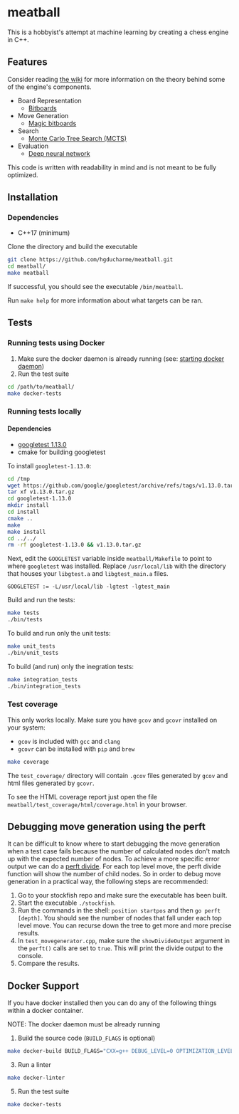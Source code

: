 # meatball

This is a hobbyist's attempt at machine learning by creating a chess engine in C++.

## Features

Consider reading [the wiki](https://github.com/hgducharme/meatball/wiki/) for more information on the theory behind some of the engine's components.

- Board Representation
  - [Bitboards](https://www.chessprogramming.org/Bitboards)
- Move Generation
  - [Magic bitboards](https://www.chessprogramming.org/Magic_Bitboards)
- Search
  - [Monte Carlo Tree Search (MCTS)](https://en.wikipedia.org/wiki/Monte_Carlo_tree_search)
- Evaluation
  - [Deep neural network](https://en.wikipedia.org/wiki/Deep_learning)

This code is written with readability in mind and is not meant to be fully optimized.

## Installation

### Dependencies

- C++17 (minimum)

Clone the directory and build the executable

```bash
git clone https://github.com/hgducharme/meatball.git
cd meatball/
make meatball
```

If successful, you should see the executable `/bin/meatball`. 

Run `make help` for more information about what targets can be ran.

## Tests

### Running tests using Docker

1. Make sure the docker daemon is already running (see: [starting docker daemon](https://docs.docker.com/config/daemon/start/))
2. Run the test suite

```bash
cd /path/to/meatball/
make docker-tests
```

### Running tests locally

#### Dependencies

- [googletest 1.13.0](https://github.com/google/googletest/releases/tag/v1.13.0)
- cmake for building googletest

To install `googletest-1.13.0`:

```bash
cd /tmp
wget https://github.com/google/googletest/archive/refs/tags/v1.13.0.tar.gz
tar xf v1.13.0.tar.gz
cd googletest-1.13.0
mkdir install
cd install
cmake ..
make
make install
cd ../../
rm -rf googletest-1.13.0 && v1.13.0.tar.gz
```

Next, edit the `GOOGLETEST` variable inside `meatball/Makefile` to point to where `googletest` was installed. Replace `/usr/local/lib` with the directory that houses your `libgtest.a` and `libgtest_main.a` files.

```make
GOOGLETEST := -L/usr/local/lib -lgtest -lgtest_main
```

Build and run the tests:

```bash
make tests
./bin/tests
```

To build and run only the unit tests:

```bash
make unit_tests
./bin/unit_tests
```

To build (and run) only the inegration tests:

```bash
make integration_tests
./bin/integration_tests
```

### Test coverage

This only works locally. Make sure you have `gcov` and `gcovr` installed on your system:

- `gcov` is included with `gcc` and `clang`
- `gcovr` can be installed with `pip` and `brew`

```bash
make coverage
```

The `test_coverage/` directory will contain `.gcov` files generated by `gcov` and html files generated by `gcovr`.

To see the HTML coverage report just open the file `meatball/test_coverage/html/coverage.html` in your browser.

## Debugging move generation using the perft

It can be difficult to know where to start debugging the move generation when a test case fails because the number of calculated nodes don't match up with the expected number of nodes. To achieve a more specific error output we can do a [perft divide](https://www.chessprogramming.org/Perft#Divide). For each top level move, the perft divide function will show the number of child nodes. So in order to debug move generation in a practical way, the following steps are recommended:

1. Go to your stockfish repo and make sure the executable has been built.
2. Start the executable `./stockfish`.
3. Run the commands in the shell: `position startpos` and then `go perft [depth]`. You should see the number of nodes that fall under each top level move. You can recurse down the tree to get more and more precise results.
4. In `test_movegenerator.cpp`, make sure the `showDivideOutput` argument in the `perft()` calls are set to `true`. This will print the divide output to the console.
5. Compare the results.

## Docker Support

If you have docker installed then you can do any of the following things within a docker container.

NOTE: The docker daemon must be already running

1. Build the source code (`BUILD_FLAGS` is optional)
  
  ```bash
  make docker-build BUILD_FLAGS="CXX=g++ DEBUG_LEVEL=0 OPTIMIZATION_LEVEL=3"
  ```

3. Run a linter

  ```bash
  make docker-linter
  ```

5. Run the test suite
  
  ```bash
  make docker-tests
  ```

